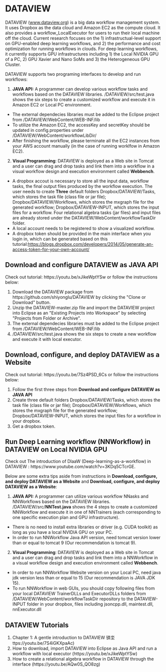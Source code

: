 # DATAVIEW
DATAVIEW (www.dataview.org) is a big data workflow management system. It uses Dropbox as the data cloud and Amazon EC2 as the compute cloud. It also provides a workflow_LocalExecutor for users to run their local machine off the cloud. Current research focuses on the 1) infrastructual-level support on GPU-enabled deep learning workflows, and 2) the performance and cost optimization for running workflows in clouds. For deep learning workflows, it currently supports GPU infrastructures including 1) the Local NVIDIA GPU of a PC, 2) GPU Xavier and Nano SoMs and 3) the Heterogeneous GPU Cluster.



DATAVIEW supports two programing interfaces to develop and run workflows:

1. <b>JAVA API:</b> A programmer can develop various workflow tasks and workflows based on the DATAVIEW libraries. /DATAVIEW/src/test.java shows the six steps to create a customized workflow and execute it in Amazon EC2 or Local PC environment.
* The external dependecies libraries must be added to the Eclipse project from /DATAVIEW/WebContent/WEB-INF/lib
* To utilize the Amazon EC2, the accessKey and secretKey should be updated in config.properties under /DATAVIEW/WebContent/workflowLibDir/
* After finishing the workflow, please terminate all the EC2 instances from your AWS account manually (in the case of running worklfow in Amazon EC2).

2. <b>Visual Programming</b>: DATAVIEW is deployed as a Web site in Tomcat and a user can drag and drop tasks and link them into a workflow in a visual workflow design and execution environment called <b>Webbench</b>. 

* A dropbox accout is necessary to store all the input data,  workflow tasks, the final output files produced by the workflow execution. The user needs to create <b>Three</b> default folders 
Dropbox/DATAVIEW/Tasks,  which stores the task file (class file or jar file); Dropbox/DATAVIEW/Workflows, which stores the mxgraph file for the generated workflow; Dropbox/DATAVIEW-INPUT, which stores the input files for a workflow. 
Four relational algebra tasks (jar files) and input files are already stored under the DATAVIEW/WebContent/workflowTaskDir folder. 
* A local account needs to be registered to show a visualized workflow.
* A dropbox token should be provided in the main interface when you login in, which can be generated based on this tutorial:https://blogs.dropbox.com/developers/2014/05/generate-an-access-token-for-your-own-account/

<h2>Download and configure DATAVIEW as JAVA API</h2>
Check out tutorial: https://youtu.be/xJikeWptYSw or follow the instructions below: 

<OL>
    <li>Download the DATAVIEW package from https://github.com/shiyonglu/DATAVIEW by clicking the "Clone or Download" button.
    </li> 
     <li> Unzip the DATAVIEW-master.zip file and import the DATAVIEW project into Eclipse as an "Existing Projects into Workspace" by selecting "Projects from Folder or Archive".
    </li> 
    <li> The external dependecies libraries must be added to the Eclipse project from /DATAVIEW/WebContent/WEB-INF/lib </li>
    <li>/DATAVIEW/src/test.java shows the six steps to create a new workflow and execute it with local executor.</li>
   <!--
   <li> To use the EC2-Cloud, create an Access key ID and a Secret access key in Amazon EC2 following the tutotial: https://youtu.be/9741e4CubMQ </li>
    <li>Replace the accessKey(Access key ID) and the secretKey(Secret access key) in config.properties by the Access key ID and Secret access key created in the previous step. File config.properties is under /DATAVIEW/WebContent/workflowLibDir/. </li>
    <li>/DATAVIEW/src/test.java shows the six steps to create a new workflow and execute it in Amazon EC2.</li>
    <li>After the execution of a workflow completes, please terminate all the EC2 instances from your AWS account manually.</li>
    -->
</OL>


<h2>Download, configure, and deploy DATAVIEW as a Website</h2>
Check out tutorial: https://youtu.be/7Sz4PSD_6Cs or follow the instructions below: 
<OL>
    <li> Follow the first three steps from <b>Download and configure DATAVIEW as JAVA API</b> </li>
    <li>  Create three default folders Dropbox/DATAVIEW/Tasks, which stores the task file (class file or jar file); Dropbox/DATAVIEW/Workflows, which stores the mxgraph file for the generated workflow; Dropbox/DATAVIEW-INPUT, which stores the input files for a workflow in your dropbox. </li>
    <li> Get a dropbox token. </li>
</OL>

<h2>Run Deep Learning workflow (NNWorkflow) in DATAVIEW on Local NVIDIA GPU</h2>
Check out The introduction of DlaaW (Deep-learning-as-a-workflow) in DATAVIEW : https://www.youtube.com/watch?v=3KDq5CTcrGE.

Below are some extra tips aside from instructions in <b>Download, configure, and deploy DATAVIEW as a Website</b> and <b>Download, configure, and deploy DATAVIEW as a Website</b>:
1. <b>JAVA API:</b> A programmer can utilize various workflow NNasks and NNWorkflows based on the DATAVIEW libraries. /DATAVIEW/src/<b>NNTest.java</b> shows the 4 steps to create a customized NNWorkflow and execute it in one of NNTrainers (each corresponding to one specific execution plan and GPU infrastructure).
* There is no need to install extra libraries or driver (e.g. CUDA toolkit) as long as you have a local NVIDIA GPU on your PC. 
* In order to run NNWorkflow Java API version, need tomcat version lower than or equal to tomcat 9 (Our recommendation is tomcat 9). 

2. <b>Visual Programming</b>: DATAVIEW is deployed as a Web site in Tomcat and a user can drag and drop tasks and link them into a NNWorkflow in a visual workflow design and execution environment called <b>Webbench</b>. 
* In order to run NNWorkflow Website version on your Local PC, need java jdk version less than or equal to 15 (Our recommendation is JAVA JDK 15). 
* To run NNWorkflow in web GUIs, you should copy following files from your local DATAVIEW TrainerDLLs and ExecutorDLLs folders from /DATAVIEW/WebContent/workflowTaskDir repository to the DATAVIEW-INPUT folder in your dropbox, files including jsoncpp.dll, maintest.dll, nnExecutor.dll

<h2>DATAVIEW Tutorials</h2>
<OL>
    <li> Chapter 1: A gentle introduction to DATAVIEW 锛坔ttps://youtu.be/7S4iGKXpaAc) </li>
    <li> How to download, import DATAVIEW into Eclipse as Java API and run a workflow with local executor (https://youtu.be/xJikeWptYSw)</li>
    <li> How to create a relational algebra workflow in DATAVIEW through the interface (https://youtu.be/AQw0S_QO8zg) </li>
    <!--
    <li> How to download and import DATAVIEW into Eclipse as Java API (https://youtu.be/R6A6jreySFc)</li>
    <li> How to create an Access Key ID and a Secret access key in Amazon EC2 (https://youtu.be/9741e4CubMQ)</li>
    <li> How to create a workflow task for DATAVIEW (the linear regression example) (https://youtu.be/BPaoR_zogPA)</li>
    <li> How to create a workflow task in Python (https://youtu.be/3vSx-g9FnZU)</li>
    <li> How to create a workflow task for DATAVIEW (the K-means example) (https://youtu.be/N4jIYbYSFd4) </li>
    <li> How to create a workflow in DATAVIEW (the word count example) (https://youtu.be/x1f8UgyShtI) </li>
    <li> How to create a workflow in DATAVIEW (the distributed K-means workflow example) (https://youtu.be/aQJPzdQQ3Uc)</li>
    <li> How to create a workflow in DATAVIEW (the word count example revisited) (https://youtu.be/U8mhL9vVXlM)</li>
    <li> How to create a workflow in DATAVIEW (the distributed K-means workflow example revisited) (https://youtu.be/QLN8q9Hg1eE)</li>
    <li> How to generate a random workflow and then visualize it (https://youtu.be/aQPIhe2ZnzU)</li>
    <li> How to debug the functionality of a task (https://youtu.be/N4jIYbYSFd4)</li>
    <li> How to use Dataview.debugger to debug your DATAVIEW applications (https://youtu.be/1d1vJRGPBYs) </li>
    <li> How to develop a new workflow planner (https://youtu.be/R0i2s-LkGV8) </li>
    <li> An introduction to WowkrlfowExecutor_Beta (<a href="https://www.youtube.com/watch?v=kBIcxWyJgQA&t=2726s">part 1</a>
        | <a href="https://www.youtube.com/watch?v=Km24otM3rEM&t=582s">part 2</a>)
        -->
</OL>
